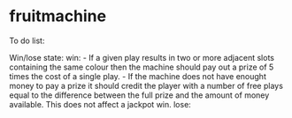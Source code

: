 # fruitmachine

To do list:

  Win/lose state:
    win:
      <!-- - All slots are the same (win jackpot - float) -->
      <!-- - if all slots are different (half of the jackpot) -->
      - If a given play results in two or more adjacent slots containing the same colour then the machine should pay out a prize of 5 times the cost of a single play.
      - If the machine does not have enought money to pay a prize it should credit the player with a number of free plays equal to the difference between the full prize and the amount of money available. This does not affect a jackpot win.
    lose:
      <!-- - try again page -->


